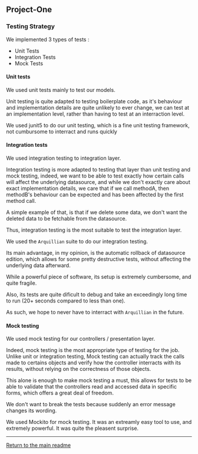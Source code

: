 ## Project-One

### Testing Strategy
We implemented 3 types of tests : 

- Unit Tests
- Integration Tests
- Mock Tests

#### Unit tests
We used unit tests mainly to test our models.

Unit testing is quite adapted to testing boilerplate code, as it's behaviour and implementation details are quite unlikely to ever change, we can test at an implementation level, rather than having to test at an interraction level.

We used junit5 to do our unit testing, which is a fine unit testing framework, not cumbursome to interract and runs quickly

#### Integration tests

We used integration testing to integration layer.

Integration testing is more adapted to testing that layer than unit testing and mock testing, indeed, we want to be able to test exactly how certain calls will affect the underlying datasource, and while we don't exactly care about exact implementation details, we care that if we call methodA, then methodB's behaviour can be expected and has been affected by the first method call.

A simple example of that, is that if we delete some data, we don't want the deleted data to be fetchable from the datasource.

Thus, integration testing is the most suitable to test the integration layer.

We used the `Arquillian` suite to do our integration testing.

Its main advantage, in my opinion, is the automatic rollback of datasource edition, which allows for some pretty destructive tests, without affecting the underlying data afterward.

While a powerful piece of software, its setup is extremely cumbersome, and quite fragile.

Also, its tests are quite dificult to debug and take an exceedingly long time to run (20+ seconds compared to less than one).

As such, we hope to never have to interract with `Arquillian` in the future.

#### Mock testing

We used mock testing for our controllers / presentation layer.

Indeed, mock testing is the most appropriate type of testing for the job. Unlike unit or integration testing, Mock testing can actually track the calls made to certains objects and verify how the controller interracts with its results, without relying on the correctness of those objects.

This alone is enough to make mock testing a must, this allows for tests to be able to validate that the controllers read and accessed data in specific forms, which offers a great deal of freedom.

We don't want to break the tests because suddenly an error message changes its wording.

We used Mockito for mock testing.
It was an extreamly easy tool to use, and extremely powerful.
It was quite the pleasent surprise.

---
[Return to the main readme](https://github.com/capito27/Teaching-HEIGVD-AMT-2019-Project-One/blob/master/README.md)
